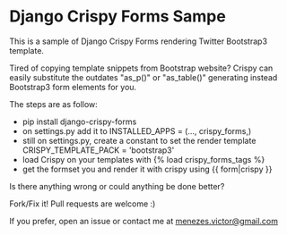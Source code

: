 # Django Crispy Forms Sampe

This is a sample of Django Crispy Forms rendering Twitter Bootstrap3 template.

Tired of copying template snippets from Bootstrap website? Crispy can easily 
substitute the outdates "as_p()" or "as_table()" generating instead Bootstrap3 form elements for you.

The steps are as follow:

- pip install django-crispy-forms
- on settings.py add it to INSTALLED_APPS = (..., crispy_forms,)
- still on settings.py, create a constant to set the render template CRISPY_TEMPLATE_PACK = 'bootstrap3'
- load Crispy on your templates with {% load crispy_forms_tags %}
- get the formset you and render it with crispy using {{ form|crispy }}


Is there anything wrong or could anything be done better?

Fork/Fix it! Pull requests are welcome :)

If you prefer, open an issue or contact me at menezes.victor@gmail.com
